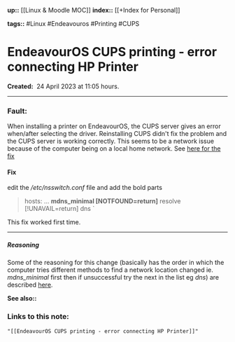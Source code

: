 **up::** [[Linux & Moodle MOC]]
**index::** [[+Index for Personal]]
 

**tags::** #Linux #Endeavouros #Printing #CUPS 

# EndeavourOS CUPS printing - error connecting HP Printer

**Created:**  24 April 2023 at  11:05 hours.

___
### Fault:
When installing a printer on EndeavourOS, the CUPS server gives an error when/after selecting the driver. Reinstalling CUPS didn't fix the problem and the CUPS server is working correctly. This seems to be a network issue because of the computer being on a local home network.
See [here for the fix](https://forum.endeavouros.com/t/solved-cups-server-error/15307) 
#### Fix
edit the */etc/nsswitch.conf* file and add the bold parts
> hosts: … **mdns_minimal [NOTFOUND=return]** resolve [!UNAVAIL=return] dns `

This fix worked first time.

----------------------------------
##### Reasoning
Some of the reasoning for this change (basically has the order in which the computer tries different methods to find a network location changed ie. *mdns_minimal* first then if unsuccessful try the next in the list eg *dns*) are described [here](https://superuser.com/questions/1417190/why-do-i-need-to-change-the-order-of-hosts-in-nsswitch-conf).

**See also::** 

### Links to this note:
```query
"[[EndeavourOS CUPS printing - error connecting HP Printer]]"
```


